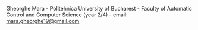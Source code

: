 Gheorghe Mara - 
Politehnica University of Bucharest - 
Faculty of Automatic Control and Computer Science (year 2/4) - 
email: mara.gheorghe19@gmail.com
